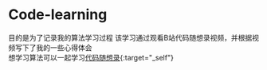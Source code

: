 # Code-learning
目的是为了记录我的算法学习过程
该学习通过观看B站代码随想录视频，并根据视频写下了我的一些心得体会
<br>
想学习算法可以一起学习[代码随想录](https://space.bilibili.com/525438321/channel/collectiondetail?sid=180037){:target="_self"}
